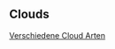 <h2>Clouds</h2>
<a href="https://github.com/FabioBilger/Modul346/blob/main/Clouds.md"> Verschiedene Cloud Arten </a>
